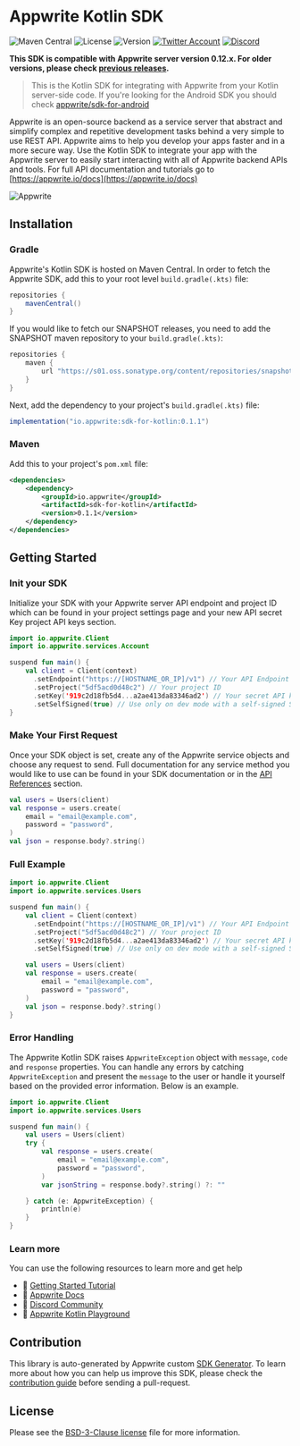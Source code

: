# Appwrite Kotlin SDK

![Maven Central](https://img.shields.io/maven-central/v/io.appwrite/sdk-for-kotlin.svg?color=green&style=flat-square)
![License](https://img.shields.io/github/license/appwrite/sdk-for-kotlin.svg?style=flat-square)
![Version](https://img.shields.io/badge/api%20version-0.12.0-blue.svg?style=flat-square)
[![Twitter Account](https://img.shields.io/twitter/follow/appwrite_io?color=00acee&label=twitter&style=flat-square)](https://twitter.com/appwrite_io)
[![Discord](https://img.shields.io/discord/564160730845151244?label=discord&style=flat-square)](https://appwrite.io/discord)

**This SDK is compatible with Appwrite server version 0.12.x. For older versions, please check [previous releases](https://github.com/appwrite/sdk-for-kotlin/releases).**

 > This is the Kotlin SDK for integrating with Appwrite from your Kotlin server-side code. If you're looking for the Android SDK you should check [appwrite/sdk-for-android](https://github.com/appwrite/sdk-for-android)

Appwrite is an open-source backend as a service server that abstract and simplify complex and repetitive development tasks behind a very simple to use REST API. Appwrite aims to help you develop your apps faster and in a more secure way. Use the Kotlin SDK to integrate your app with the Appwrite server to easily start interacting with all of Appwrite backend APIs and tools. For full API documentation and tutorials go to [https://appwrite.io/docs](https://appwrite.io/docs)

![Appwrite](https://appwrite.io/images/github.png)

## Installation

### Gradle

Appwrite's Kotlin SDK is hosted on Maven Central. In order to fetch the Appwrite SDK, add this to your root level `build.gradle(.kts)` file:

```groovy
repositories {      
    mavenCentral()
}
```

If you would like to fetch our SNAPSHOT releases, you need to add the SNAPSHOT maven repository to your `build.gradle(.kts)`:

```groovy
repositories {
    maven {
        url "https://s01.oss.sonatype.org/content/repositories/snapshots/"
    }
}
```

Next, add the dependency to your project's `build.gradle(.kts)` file:

```groovy
implementation("io.appwrite:sdk-for-kotlin:0.1.1")
```

### Maven
Add this to your project's `pom.xml` file:

```xml
<dependencies>
    <dependency>
        <groupId>io.appwrite</groupId>
        <artifactId>sdk-for-kotlin</artifactId>
        <version>0.1.1</version>
    </dependency>
</dependencies>
```


## Getting Started

### Init your SDK

Initialize your SDK with your Appwrite server API endpoint and project ID which can be found in your project settings page and your new API secret Key project API keys section.

```kotlin
import io.appwrite.Client
import io.appwrite.services.Account

suspend fun main() {
    val client = Client(context)
      .setEndpoint("https://[HOSTNAME_OR_IP]/v1") // Your API Endpoint
      .setProject("5df5acd0d48c2") // Your project ID
      .setKey('919c2d18fb5d4...a2ae413da83346ad2') // Your secret API key
      .setSelfSigned(true) // Use only on dev mode with a self-signed SSL cert
}
```

### Make Your First Request

Once your SDK object is set, create any of the Appwrite service objects and choose any request to send. Full documentation for any service method you would like to use can be found in your SDK documentation or in the [API References](https://appwrite.io/docs) section.

```kotlin
val users = Users(client)
val response = users.create(
    email = "email@example.com",
    password = "password",
)
val json = response.body?.string()
```

### Full Example

```kotlin
import io.appwrite.Client
import io.appwrite.services.Users

suspend fun main() {
    val client = Client(context)
      .setEndpoint("https://[HOSTNAME_OR_IP]/v1") // Your API Endpoint
      .setProject("5df5acd0d48c2") // Your project ID
      .setKey('919c2d18fb5d4...a2ae413da83346ad2') // Your secret API key
      .setSelfSigned(true) // Use only on dev mode with a self-signed SSL cert

    val users = Users(client)
    val response = users.create(
        email = "email@example.com",
        password = "password",
    )
    val json = response.body?.string()
}
```

### Error Handling

The Appwrite Kotlin SDK raises `AppwriteException` object with `message`, `code` and `response` properties. You can handle any errors by catching `AppwriteException` and present the `message` to the user or handle it yourself based on the provided error information. Below is an example.

```kotlin
import io.appwrite.Client
import io.appwrite.services.Users

suspend fun main() {
    val users = Users(client)
    try {
        val response = users.create(
            email = "email@example.com",
            password = "password",
        )
        var jsonString = response.body?.string() ?: ""

    } catch (e: AppwriteException) {
        println(e)
    }
}
```

### Learn more

You can use the following resources to learn more and get help

- 🚀 [Getting Started Tutorial](https://appwrite.io/docs/getting-started-for-server)
- 📜 [Appwrite Docs](https://appwrite.io/docs)
- 💬 [Discord Community](https://appwrite.io/discord)
- 🚂 [Appwrite Kotlin Playground](https://github.com/appwrite/playground-for-kotlin)


## Contribution

This library is auto-generated by Appwrite custom [SDK Generator](https://github.com/appwrite/sdk-generator). To learn more about how you can help us improve this SDK, please check the [contribution guide](https://github.com/appwrite/sdk-generator/blob/master/CONTRIBUTING.md) before sending a pull-request.

## License

Please see the [BSD-3-Clause license](https://raw.githubusercontent.com/appwrite/appwrite/master/LICENSE) file for more information.
